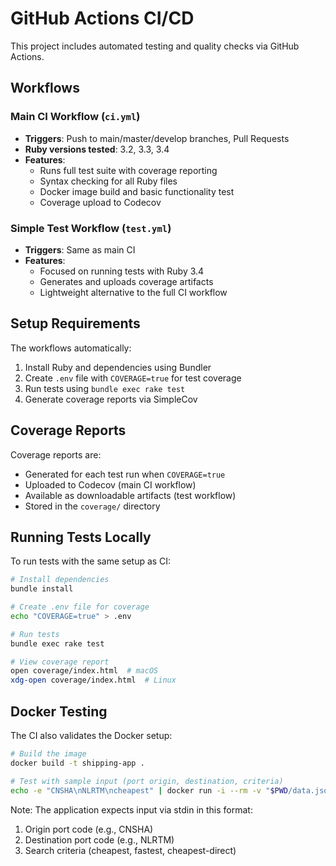 # GitHub Actions CI/CD

This project includes automated testing and quality checks via GitHub Actions.

## Workflows

### Main CI Workflow (`ci.yml`)
- **Triggers**: Push to main/master/develop branches, Pull Requests
- **Ruby versions tested**: 3.2, 3.3, 3.4
- **Features**:
  - Runs full test suite with coverage reporting
  - Syntax checking for all Ruby files
  - Docker image build and basic functionality test
  - Coverage upload to Codecov

### Simple Test Workflow (`test.yml`)
- **Triggers**: Same as main CI
- **Features**:
  - Focused on running tests with Ruby 3.4
  - Generates and uploads coverage artifacts
  - Lightweight alternative to the full CI workflow

## Setup Requirements

The workflows automatically:
1. Install Ruby and dependencies using Bundler
2. Create `.env` file with `COVERAGE=true` for test coverage
3. Run tests using `bundle exec rake test`
4. Generate coverage reports via SimpleCov

## Coverage Reports

Coverage reports are:
- Generated for each test run when `COVERAGE=true`
- Uploaded to Codecov (main CI workflow)
- Available as downloadable artifacts (test workflow)
- Stored in the `coverage/` directory

## Running Tests Locally

To run tests with the same setup as CI:

```bash
# Install dependencies
bundle install

# Create .env file for coverage
echo "COVERAGE=true" > .env

# Run tests
bundle exec rake test

# View coverage report
open coverage/index.html  # macOS
xdg-open coverage/index.html  # Linux
```

## Docker Testing

The CI also validates the Docker setup:

```bash
# Build the image
docker build -t shipping-app .

# Test with sample input (port origin, destination, criteria)
echo -e "CNSHA\nNLRTM\ncheapest" | docker run -i --rm -v "$PWD/data.json:/app/data.json" shipping-app
```

Note: The application expects input via stdin in this format:
1. Origin port code (e.g., CNSHA)
2. Destination port code (e.g., NLRTM) 
3. Search criteria (cheapest, fastest, cheapest-direct)
